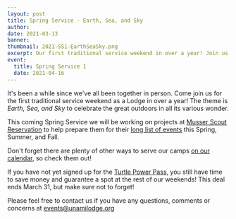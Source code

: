 ```yaml
---
layout: post
title: Spring Service - Earth, Sea, and Sky
author:
date: 2021-03-13
banner:
thumbnail: 2021-SS1-EarthSeaSky.png
excerpt: Our first traditional service weekend in over a year! Join us as we make Musser Scout Reservation a little nicer.
event:
  title: Spring Service 1
  date: 2021-04-16
---
```


It's been a while since we've all been together in person. Come join us for the first traditional service weekend as a Lodge in over a year! The theme is *Earth, Sea, and Sky* to celebrate the great outdoors in all its various wonder.

This coming Spring Service we will be working on projects at [Musser Scout Reservation](https://mussersr.org) to help prepare them for their [long list of events](https://mussersr.org/calendar) this Spring, Summer, and Fall.

Don't forget there are plenty of other ways to serve our camps [on our calendar](/calendar), so check them out!

If you have not yet signed up for the [Turtle Power Pass](https://colbsa.doubleknot.com/event/2021-turtle-pass/2589408), you still have time to save money and guarantee a spot at the rest of our weekends! This deal ends March 31, but make sure not to forget!

Please feel free to contact us if you have any questions, comments or concerns at [events@unamilodge.org](/contact?recipient=events)
